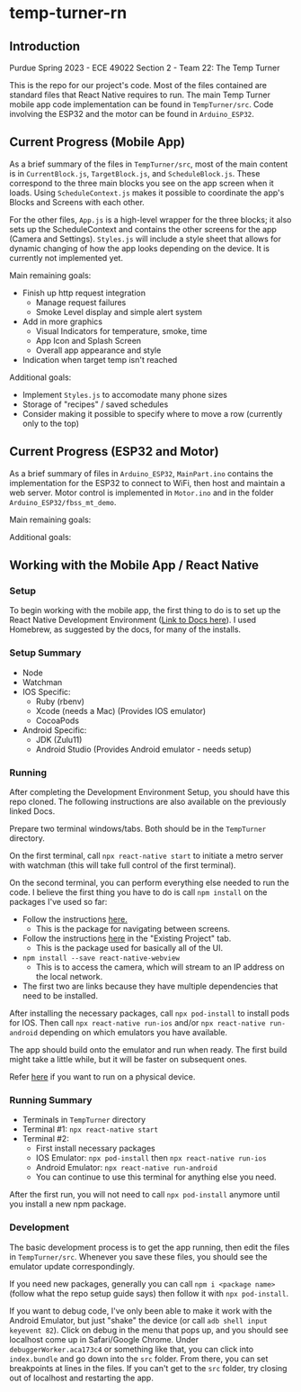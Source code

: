 # temp-turner-rn

## Introduction

Purdue Spring 2023 - ECE 49022 Section 2 - Team 22: The Temp Turner

This is the repo for our project's code. Most of the files contained are standard files that React Native requires to run. The main Temp Turner mobile app code implementation can be found in `TempTurner/src`. Code involving the ESP32 and the motor can be found in `Arduino_ESP32`.

## Current Progress (Mobile App)

As a brief summary of the files in `TempTurner/src`, most of the main content is in `CurrentBlock.js`, `TargetBlock.js`, and `ScheduleBlock.js`. These correspond to the three main blocks you see on the app screen when it loads. Using `ScheduleContext.js` makes it possible to coordinate the app's Blocks and Screens with each other.

For the other files, `App.js` is a high-level wrapper for the three blocks; it also sets up the ScheduleContext and contains the other screens for the app (Camera and Settings). `Styles.js` will include a style sheet that allows for dynamic changing of how the app looks depending on the device. It is currently not implemented yet. 

Main remaining goals:
 - Finish up http request integration
   - Manage request failures
   - Smoke Level display and simple alert system
 - Add in more graphics
   - Visual Indicators for temperature, smoke, time
   - App Icon and Splash Screen
   - Overall app appearance and style
 - Indication when target temp isn't reached

Additional goals:
 - Implement `Styles.js` to accomodate many phone sizes
 - Storage of "recipes" / saved schedules
 - Consider making it possible to specify where to move a row (currently only to the top)

## Current Progress (ESP32 and Motor)
As a brief summary of files in `Arduino_ESP32`, `MainPart.ino` contains the implementation for the ESP32 to connect to WiFi, then host and maintain a web server. Motor control is implemented in `Motor.ino` and in the folder `Arduino_ESP32/fbss_mt_demo`.

Main remaining goals:

Additional goals:

## Working with the Mobile App / React Native

### Setup

To begin working with the mobile app, the first thing to do is to set up the React Native Development Environment ([Link to Docs here](https://reactnative.dev/docs/environment-setup)). I used Homebrew, as suggested by the docs, for many of the installs.

### Setup Summary
 - Node
 - Watchman
 - IOS Specific:
    - Ruby (rbenv)
    - Xcode (needs a Mac) (Provides IOS emulator)
    - CocoaPods
 - Android Specific:
    - JDK (Zulu11)
    - Android Studio (Provides Android emulator - needs setup)

### Running

After completing the Development Environment Setup, you should have this repo cloned. The following instructions are also available on the previously linked Docs.

Prepare two terminal windows/tabs. Both should be in the `TempTurner` directory. 

On the first terminal, call `npx react-native start` to initiate a metro server with watchman (this will take full control of the first terminal).

On the second terminal, you can perform everything else needed to run the code. I believe the first thing you have to do is call `npm install` on the packages I've used so far:
 - Follow the instructions [here.](https://reactnavigation.org/docs/getting-started/)
    - This is the package for navigating between screens.
 - Follow the instructions [here](https://docs.nativebase.io/install-rn) in the "Existing Project" tab.
    - This is the package used for basically all of the UI.
 - `npm install --save react-native-webview`
    - This is to access the camera, which will stream to an IP address on the local network.
 - The first two are links because they have multiple dependencies that need to be installed.

After installing the necessary packages, call `npx pod-install` to install pods for IOS. Then call `npx react-native run-ios` and/or `npx react-native run-android` depending on which emulators you have available.

The app should build onto the emulator and run when ready. The first build might take a little while, but it will be faster on subsequent ones.

Refer [here](https://reactnative.dev/docs/running-on-device) if you want to run on a physical device.

### Running Summary
 - Terminals in `TempTurner` directory
 - Terminal #1: `npx react-native start`
 - Terminal #2:
    - First install necessary packages
    - IOS Emulator: `npx pod-install` then `npx react-native run-ios`
    - Android Emulator: `npx react-native run-android`
    - You can continue to use this terminal for anything else you need.

After the first run, you will not need to call `npx pod-install` anymore until you install a new npm package.

### Development

The basic development process is to get the app running, then edit the files in `TempTurner/src`. Whenever you save these files, you should see the emulator update correspondingly. 

If you need new packages, generally you can call `npm i <package name>` (follow what the repo setup guide says) then follow it with `npx pod-install`. 

If you want to debug code, I've only been able to make it work with the Android Emulator, but just "shake" the device (or call `adb shell input keyevent 82`). Click on debug in the menu that pops up, and you should see localhost come up in Safari/Google Chrome. Under `debuggerWorker.aca173c4` or something like that, you can click into `index.bundle` and go down into the `src` folder. From there, you can set breakpoints at lines in the files. If you can't get to the `src` folder, try closing out of localhost and restarting the app.